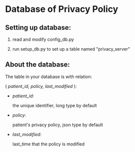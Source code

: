 # Database of Privacy Policy

## Setting up database:

1. read and modify config_db.py

2. run setup_db.py to set up a table named "privacy_server"


## About the database:

The table in your database is with relation: 

( *patient_id, policy, last_modified* ):

*   *patient_id*:
     
     the unique identifier, long type by default

*   *policy*:

     patient's privacy policy, json type by default
     
*   *last_modified*:

     last_time that the policy is modified 